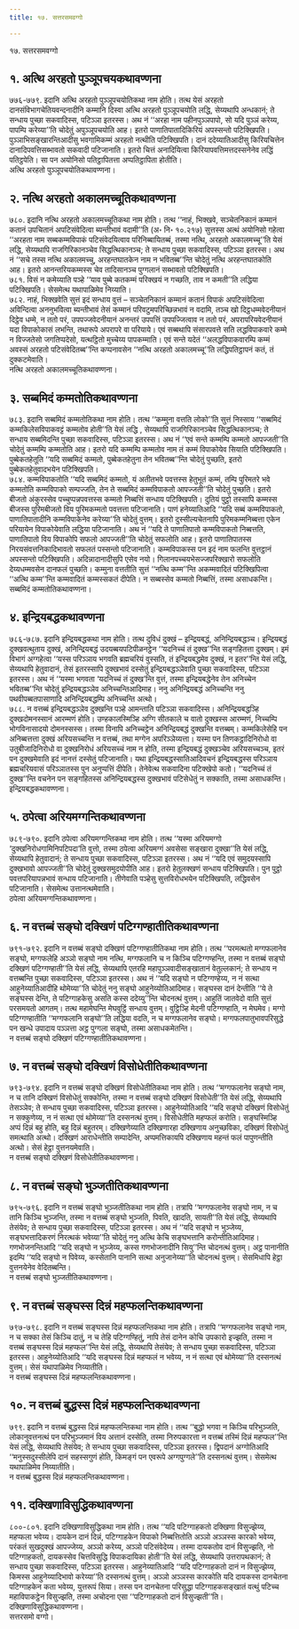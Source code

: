 ```yaml
---
title: १७. सत्तरसमवग्गो

---
```

१७. सत्तरसमवग्गो  


## १. अत्थि अरहतो पुञ्ञूपचयकथावण्णना

७७६-७७९. इदानि अत्थि अरहतो पुञ्ञूपचयोतिकथा नाम होति। तत्थ येसं अरहतो दानसंविभागचेतियवन्दनादीनि कम्मानि दिस्वा अत्थि अरहतो पुञ्ञूपचयोति लद्धि, सेय्यथापि अन्धकानं; ते सन्धाय पुच्छा सकवादिस्स, पटिञ्ञा इतरस्स। अथ नं ‘‘अरहा नाम पहीनपुञ्ञपापो, सो यदि पुञ्ञं करेय्य, पापम्पि करेय्या’’ति चोदेतुं अपुञ्ञूपचयोति आह। इतरो पाणातिपातादिकिरियं अपस्सन्तो पटिक्खिपति। पुञ्ञाभिसङ्खारन्तिआदीसु भवगामिकम्मं अरहतो नत्थीति पटिक्खिपति। दानं ददेय्यातिआदीसु किरियचित्तेन दानादिपवत्तिसब्भावतो सकवादी पटिजानाति। इतरो चित्तं अनादियित्वा किरियापवत्तिमत्तदस्सनेनेव लद्धिं पतिट्ठपेति। सा पन अयोनिसो पतिट्ठापितत्ता अप्पतिट्ठापिता होतीति।  
अत्थि अरहतो पुञ्ञूपचयोतिकथावण्णना।  


## २. नत्थि अरहतो अकालमच्चूतिकथावण्णना

७८०. इदानि नत्थि अरहतो अकालमच्चूतिकथा नाम होति। तत्थ ‘‘नाहं, भिक्खवे, सञ्चेतनिकानं कम्मानं कतानं उपचितानं अपटिसंवेदित्वा ब्यन्तीभावं वदामी’’ति (अ॰ नि॰ १०.२१७) सुत्तस्स अत्थं अयोनिसो गहेत्वा ‘‘अरहता नाम सब्बकम्मविपाकं पटिसंवेदयित्वाव परिनिब्बायितब्बं, तस्मा नत्थि, अरहतो अकालमच्चू’’ति येसं लद्धि, सेय्यथापि राजगिरिकानञ्चेव सिद्धत्थिकानञ्च; ते सन्धाय पुच्छा सकवादिस्स, पटिञ्ञा इतरस्स। अथ नं ‘‘सचे तस्स नत्थि अकालमच्चु, अरहन्तघातकेन नाम न भवितब्ब’’न्ति चोदेतुं नत्थि अरहन्तघातकोति आह। इतरो आनन्तरियकम्मस्स चेव तादिसानञ्च पुग्गलानं सब्भावतो पटिक्खिपति।  
७८१. विसं न कमेय्याति पञ्हे ‘‘याव पुब्बे कतकम्मं परिक्खयं न गच्छति, ताव न कमती’’ति लद्धिया पटिक्खिपति। सेसमेत्थ यथापाळिमेव निय्याति।  
७८२. नाहं, भिक्खवेति सुत्तं इदं सन्धाय वुत्तं – सञ्चेतनिकानं कम्मानं कतानं विपाकं अपटिसंवेदित्वा अविन्दित्वा अननुभवित्वा ब्यन्तीभावं तेसं कम्मानं परिवटुमपरिच्छिन्नभावं न वदामि, तञ्च खो दिट्ठधम्मवेदनीयानं दिट्ठेव धम्मे, न ततो परं, उपपज्जवेदनीयानं अनन्तरं उपपत्तिं उपपज्जित्वाव न ततो परं, अपरापरियवेदनीयानं यदा विपाकोकासं लभन्ति, तथारूपे अपरापरे वा परियाये। एवं सब्बथापि संसारपवत्ते सति लद्धविपाकवारे कम्मे न विज्जतेसो जगतिप्पदेसो, यत्थट्ठितो मुच्चेय्य पापकम्माति। एवं सन्ते यदेतं ‘‘अलद्धविपाकवारम्पि कम्मं अवस्सं अरहतो पटिसंवेदितब्ब’’न्ति कप्पनावसेन ‘‘नत्थि अरहतो अकालमच्चू’’ति लद्धिपतिट्ठापनं कतं, तं दुक्कटमेवाति।  
नत्थि अरहतो अकालमच्चूतिकथावण्णना।  


## ३. सब्बमिदं कम्मतोतिकथावण्णना

७८३. इदानि सब्बमिदं कम्मतोतिकथा नाम होति। तत्थ ‘‘कम्मुना वत्तति लोको’’ति सुत्तं निस्साय ‘‘सब्बमिदं कम्मकिलेसविपाकवट्टं कम्मतोव होती’’ति येसं लद्धि , सेय्यथापि राजगिरिकानञ्चेव सिद्धत्थिकानञ्च; ते सन्धाय सब्बमिदन्ति पुच्छा सकवादिस्स, पटिञ्ञा इतरस्स। अथ नं ‘‘एवं सन्ते कम्मम्पि कम्मतो आपज्जती’’ति चोदेतुं कम्मम्पि कम्मतोति आह। इतरो यदि कम्मम्पि कम्मतोव नाम तं कम्मं विपाकोयेव सियाति पटिक्खिपति। पुब्बेकतहेतूति ‘‘यदि सब्बमिदं कम्मतो, पुब्बेकतहेतुना तेन भवितब्ब’’न्ति चोदेतुं पुच्छति, इतरो पुब्बेकतहेतुवादभयेन पटिक्खिपति।  
७८४. कम्मविपाकतोति ‘‘यदि सब्बमिदं कम्मतो, यं अतीतभवे पवत्तस्स हेतुभूतं कम्मं, तम्पि पुरिमतरे भवे कम्मतोति कम्मविपाको सम्पज्जति, तेन ते सब्बमिदं कम्मविपाकतो आपज्जती’’ति चोदेतुं पुच्छति। इतरो बीजतो अंकुरस्सेव पच्चुप्पन्नपवत्तस्स कम्मतो निब्बत्तिं सन्धाय पटिक्खिपति। दुतियं पुट्ठो तस्सापि कम्मस्स बीजस्स पुरिमबीजतो विय पुरिमकम्मतो पवत्तत्ता पटिजानाति। पाणं हनेय्यातिआदि ‘‘यदि सब्बं कम्मविपाकतो, पाणातिपातादीनि कम्मविपाकेनेव करेय्या’’ति चोदेतुं वुत्तम्। इतरो दुस्सील्यचेतनापि पुरिमकम्मनिब्बत्ता एकेन परियायेन विपाकोयेवाति लद्धिया पटिजानाति। अथ नं ‘‘यदि ते पाणातिपातो कम्मविपाकतो निब्बत्तति, पाणातिपातो विय विपाकोपि सफलो आपज्जती’’ति चोदेतुं सफलोति आह। इतरो पाणातिपातस्स निरयसंवत्तनिकादिभावतो सफलतं पस्सन्तो पटिजानाति। कम्मविपाकस्स पन इदं नाम फलन्ति वुत्तट्ठानं अपस्सन्तो पटिक्खिपति। अदिन्नादानादीसुपि एसेव नयो। गिलानपच्चयभेसज्जपरिक्खारो सफलोति देय्यधम्मवसेन दानफलं पुच्छति। कम्मुना वत्ततीति सुत्तं ‘‘नत्थि कम्म’’न्ति अकम्मवादितं पटिक्खिपित्वा ‘‘अत्थि कम्म’’न्ति कम्मवादितं कम्मस्सकतं दीपेति। न सब्बस्सेव कम्मतो निब्बत्तिं, तस्मा असाधकन्ति।  
सब्बमिदं कम्मतोतिकथावण्णना।  


## ४. इन्द्रियबद्धकथावण्णना

७८६-७८७. इदानि इन्द्रियबद्धकथा नाम होति। तत्थ दुविधं दुक्खं – इन्द्रियबद्धं, अनिन्द्रियबद्धञ्च। इन्द्रियबद्धं दुक्खवत्थुताय दुक्खं, अनिन्द्रियबद्धं उदयब्बयपटिपीळनट्ठेन ‘‘यदनिच्चं तं दुक्ख’’न्ति सङ्गहितत्ता दुक्खम्। इमं विभागं अग्गहेत्वा ‘‘यस्स परिञ्ञाय भगवति ब्रह्मचरियं वुस्सति, तं इन्द्रियबद्धमेव दुक्खं, न इतर’’न्ति येसं लद्धि, सेय्यथापि हेतुवादानं, तेसं इतरस्सापि दुक्खभावं दस्सेतुं इन्द्रियबद्धञ्ञेवाति पुच्छा सकवादिस्स, पटिञ्ञा इतरस्स। अथ नं ‘‘यस्मा भगवता ‘यदनिच्चं तं दुक्ख’न्ति वुत्तं, तस्मा इन्द्रियबद्धेनेव तेन अनिच्चेन भवितब्ब’’न्ति चोदेतुं इन्द्रियबद्धञ्ञेव अनिच्चन्तिआदिमाह। ननु अनिन्द्रियबद्धं अनिच्चन्ति ननु पथवीपब्बतपासाणादि अनिन्द्रियबद्धम्पि अनिच्चन्ति अत्थो।  
७८८. न वत्तब्बं इन्द्रियबद्धञ्ञेव दुक्खन्ति पञ्हे आमन्ताति पटिञ्ञा सकवादिस्स। अनिन्द्रियबद्धञ्हि दुक्खदोमनस्सानं आरम्मणं होति। उण्हकालस्मिञ्हि अग्गि सीतकाले च वातो दुक्खस्स आरम्मणं, निच्चम्पि भोगविनासादयो दोमनस्सस्स। तस्मा विनापि अनिच्चट्ठेन अनिन्द्रियबद्धं दुक्खन्ति वत्तब्बम्। कम्मकिलेसेहि पन अनिब्बत्तत्ता दुक्खं अरियसच्चन्ति न वत्तब्बं, तथा मग्गेन अपरिञ्ञेय्यत्ता। यस्मा पन तिणकट्ठादिनिरोधो वा उतुबीजादिनिरोधो वा दुक्खनिरोधं अरियसच्चं नाम न होति, तस्मा इन्द्रियबद्धं दुक्खञ्चेव अरियसच्चञ्च, इतरं पन दुक्खमेवाति इदं नानत्तं दस्सेतुं पटिजानाति। यथा इन्द्रियबद्धस्सातिआदिवचनं इन्द्रियबद्धस्स परिञ्ञाय ब्रह्मचरियवासं परिञ्ञातस्स पुन अनुप्पत्तिं दीपेति। तेनेवेत्थ सकवादिना पटिक्खेपो कतो। ‘‘यदनिच्चं तं दुक्ख’’न्ति वचनेन पन सङ्गहितस्स अनिन्द्रियबद्धस्स दुक्खभावं पटिसेधेतुं न सक्काति, तस्मा असाधकन्ति।  
इन्द्रियबद्धकथावण्णना।  


## ५. ठपेत्वा अरियमग्गन्तिकथावण्णना

७८९-७९०. इदानि ठपेत्वा अरियमग्गन्तिकथा नाम होति। तत्थ ‘‘यस्मा अरियमग्गो ‘दुक्खनिरोधगामिनिपटिपदा’ति वुत्तो, तस्मा ठपेत्वा अरियमग्गं अवसेसा सङ्खारा दुक्खा’’ति येसं लद्धि, सेय्यथापि हेतुवादानं; ते सन्धाय पुच्छा सकवादिस्स, पटिञ्ञा इतरस्स। अथ नं ‘‘यदि एवं समुदयस्सापि दुक्खभावो आपज्जती’’ति चोदेतुं दुक्खसमुदयोपीति आह। इतरो हेतुलक्खणं सन्धाय पटिक्खिपति। पुन पुट्ठो पवत्तपरियापन्नभावं सन्धाय पटिजानाति। तीणेवाति पञ्हेसु सुत्तविरोधभयेन पटिक्खिपति, लद्धिवसेन पटिजानाति। सेसमेत्थ उत्तानत्थमेवाति।  
ठपेत्वा अरियमग्गन्तिकथावण्णना।  


## ६. न वत्तब्बं सङ्घो दक्खिणं पटिग्गण्हातीतिकथावण्णना

७९१-७९२. इदानि न वत्तब्बं सङ्घो दक्खिणं पटिग्गण्हातीतिकथा नाम होति। तत्थ ‘‘परमत्थतो मग्गफलानेव सङ्घो, मग्गफलेहि अञ्ञो सङ्घो नाम नत्थि, मग्गफलानि च न किञ्चि पटिग्गण्हन्ति, तस्मा न वत्तब्बं सङ्घो दक्खिणं पटिग्गण्हाती’’ति येसं लद्धि, सेय्यथापि एतरहि महापुञ्ञवादीसङ्खातानं वेतुल्लकानं; ते सन्धाय न वत्तब्बन्ति पुच्छा सकवादिस्स, पटिञ्ञा इतरस्स। अथ नं ‘‘यदि सङ्घो न पटिग्गण्हेय्य, न नं सत्था आहुनेय्यातिआदीहि थोमेय्या’’ति चोदेतुं ननु सङ्घो आहुनेय्योतिआदिमाह। सङ्घस्स दानं देन्तीति ‘‘ये ते सङ्घस्स देन्ति, ते पटिग्गाहकेसु असति कस्स ददेय्यु’’न्ति चोदनत्थं वुत्तम्। आहुतिं जातवेदो वाति सुत्तं परसमयतो आगतम्। तत्थ महामेघन्ति मेघवुट्ठिं सन्धाय वुत्तम्। वुट्ठिञ्हि मेदनी पटिग्गण्हाति, न मेघमेव। मग्गो पटिग्गण्हातीति ‘‘मग्गफलानि सङ्घो’’ति लद्धिया वदति, न च मग्गफलानेव सङ्घो। मग्गफलपातुभावपरिसुद्धे पन खन्धे उपादाय पञ्ञत्ता अट्ठ पुग्गला सङ्घो, तस्मा असाधकमेतन्ति।  
न वत्तब्बं सङ्घो दक्खिणं पटिग्गण्हातीतिकथावण्णना।  


## ७. न वत्तब्बं सङ्घो दक्खिणं विसोधेतीतिकथावण्णना

७९३-७९४. इदानि न वत्तब्बं सङ्घो दक्खिणं विसोधेतीतिकथा नाम होति। तत्थ ‘‘मग्गफलानेव सङ्घो नाम, न च तानि दक्खिणं विसोधेतुं सक्कोन्ति, तस्मा न वत्तब्बं सङ्घो दक्खिणं विसोधेती’’ति येसं लद्धि, सेय्यथापि तेसञ्ञेव; ते सन्धाय पुच्छा सकवादिस्स, पटिञ्ञा इतरस्स। आहुनेय्योतिआदि ‘‘यदि सङ्घो दक्खिणं विसोधेतुं न सक्कुणेय्य, न नं सत्था एवं थोमेय्या’’ति दस्सनत्थं वुत्तम्। विसोधेतीति महप्फलं करोति। सङ्घस्मिञ्हि अप्पं दिन्नं बहु होति, बहु दिन्नं बहुतरम्। दक्खिणेय्याति दक्खिणारहा दक्खिणाय अनुच्छविका, दक्खिणं विसोधेतुं समत्थाति अत्थो। दक्खिणं आराधेन्तीति सम्पादेन्ति, अप्पमत्तिकायपि दक्खिणाय महन्तं फलं पापुणन्तीति अत्थो। सेसं हेट्ठा वुत्तनयमेवाति।  
न वत्तब्बं सङ्घो दक्खिणं विसोधेतीतिकथावण्णना।  


## ८. न वत्तब्बं सङ्घो भुञ्जतीतिकथावण्णना

७९५-७९६. इदानि न वत्तब्बं सङ्घो भुञ्जतीतिकथा नाम होति। तत्रापि ‘‘मग्गफलानेव सङ्घो नाम, न च तानि किञ्चि भुञ्जन्ति, तस्मा न वत्तब्बं सङ्घो भुञ्जति, पिवति, खादति, सायती’’ति येसं लद्धि, सेय्यथापि तेसंयेव; ते सन्धाय पुच्छा सकवादिस्स, पटिञ्ञा इतरस्स। अथ नं ‘‘यदि सङ्घो न भुञ्जेय्य, सङ्घभत्तादिकरणं निरत्थकं भवेय्या’’ति चोदेतुं ननु अत्थि केचि सङ्घभत्तानि करोन्तीतिआदिमाह। गणभोजनन्तिआदि ‘‘यदि सङ्घो न भुञ्जेय्य, कस्स गणभोजनादीनि सियु’’न्ति चोदनत्थं वुत्तम्। अट्ठ पानानीति इदम्पि ‘‘यदि सङ्घो न पिवेय्य, कस्सेतानि पानानि सत्था अनुजानेय्या’’ति चोदनत्थं वुत्तम्। सेसमिधापि हेट्ठा वुत्तनयेनेव वेदितब्बन्ति।  
न वत्तब्बं सङ्घो भुञ्जतीतिकथावण्णना।  


## ९. न वत्तब्बं सङ्घस्स दिन्नं महप्फलन्तिकथावण्णना

७९७-७९८. इदानि न वत्तब्बं सङ्घस्स दिन्नं महप्फलन्तिकथा नाम होति। तत्रापि ‘‘मग्गफलानेव सङ्घो नाम, न च सक्का तेसं किञ्चि दातुं, न च तेहि पटिग्गण्हितुं, नापि तेसं दानेन कोचि उपकारो इज्झति, तस्मा न वत्तब्बं सङ्घस्स दिन्नं महप्फल’’न्ति येसं लद्धि, सेय्यथापि तेसंयेव; ते सन्धाय पुच्छा सकवादिस्स, पटिञ्ञा इतरस्स। आहुनेय्योतिआदि ‘‘यदि सङ्घस्स दिन्नं महप्फलं न भवेय्य, न नं सत्था एवं थोमेय्या’’ति दस्सनत्थं वुत्तम्। सेसं यथापाळिमेव निय्यातीति।  
न वत्तब्बं सङ्घस्स दिन्नं महप्फलन्तिकथावण्णना।  


## १०. न वत्तब्बं बुद्धस्स दिन्नं महप्फलन्तिकथावण्णना

७९९. इदानि न वत्तब्बं बुद्धस्स दिन्नं महप्फलन्तिकथा नाम होति। तत्थ ‘‘बुद्धो भगवा न किञ्चि परिभुञ्जति, लोकानुवत्तनत्थं पन परिभुञ्जमानं विय अत्तानं दस्सेति, तस्मा निरुपकारत्ता न वत्तब्बं तस्मिं दिन्नं महप्फल’’न्ति येसं लद्धि, सेय्यथापि तेसंयेव; ते सन्धाय पुच्छा सकवादिस्स, पटिञ्ञा इतरस्स। द्विपदानं अग्गोतिआदि ‘‘मनुस्सदुस्सीलेपि दानं सहस्सगुणं होति, किमङ्गं पन एवरूपे अग्गपुग्गले’’ति दस्सनत्थं वुत्तम्। सेसमेत्थ यथापाळिमेव निय्यातीति।  
न वत्तब्बं बुद्धस्स दिन्नं महप्फलन्तिकथावण्णना।  


## ११. दक्खिणाविसुद्धिकथावण्णना

८००-८०१. इदानि दक्खिणाविसुद्धिकथा नाम होति। तत्थ ‘‘यदि पटिग्गाहकतो दक्खिणा विसुज्झेय्य, महप्फला भवेय्य। दायकेन दानं दिन्नं, पटिग्गाहकेन विपाको निब्बत्तितोति अञ्ञो अञ्ञस्स कारको भवेय्य, परंकतं सुखदुक्खं आपज्जेय्य, अञ्ञो करेय्य, अञ्ञो पटिसंवेदेय्य। तस्मा दायकतोव दानं विसुज्झति, नो पटिग्गाहकतो, दायकस्सेव चित्तविसुद्धि विपाकदायिका होती’’ति येसं लद्धि, सेय्यथापि उत्तरापथकानं; ते सन्धाय पुच्छा सकवादिस्स, पटिञ्ञा इतरस्स। आहुनेय्यातिआदि ‘‘यदि पटिग्गाहकतो दानं न विसुज्झेय्य, किमस्स आहुनेय्यादिभावो करेय्या’’ति दस्सनत्थं वुत्तम्। अञ्ञो अञ्ञस्स कारकोति यदि दायकस्स दानचेतना पटिग्गाहकेन कता भवेय्य, युत्तरूपं सिया। तस्स पन दानचेतना परिसुद्धा पटिग्गाहकसङ्खातं वत्थुं पटिच्च महाविपाकट्ठेन विसुज्झति, तस्मा अचोदना एसा ‘‘पटिग्गाहकतो दानं विसुज्झती’’ति।  
दक्खिणाविसुद्धिकथावण्णना।  
सत्तरसमो वग्गो।  